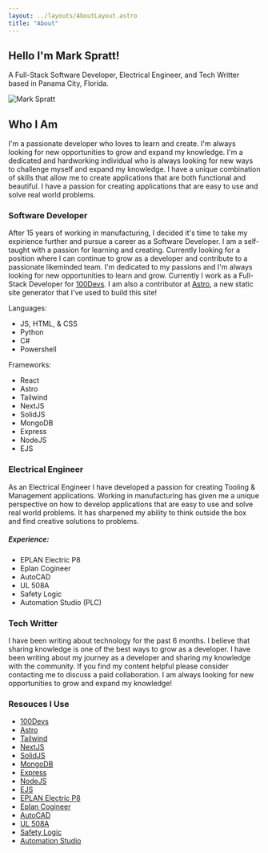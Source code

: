 ```yaml
---
layout: ../layouts/AboutLayout.astro
title: "About"
---
```


## Hello I'm Mark Spratt!

A Full-Stack Software Developer, Electrical Engineer, and Tech Writter based in Panama City, Florida.

  <div>
    <img src="/about/MarkSpratt.jpg" alt="Mark Spratt" />
  <div>

## Who I Am

I'm a passionate developer who loves to learn and create. I'm always looking for new opportunities to grow and expand my knowledge. I'm a dedicated and hardworking individual who is always looking for new ways to challenge myself and expand my knowledge. I have a unique combination of skills that allow me to create applications that are both functional and beautiful. I have a passion for creating applications that are easy to use and solve real world problems.

### Software Developer

After 15 years of working in manufacturing, I decided it's time to take my expirience further and pursue a career as a Software Developer. I am a self-taught with a passion for learning and creating. Currently looking for a position where I can continue to grow as a developer and contribute to a passionate likeminded team. I'm dedicated to my passions and I'm always looking for new opportunities to learn and grow. Currently I work as a Full-Stack Developer for [100Devs](https://www.100devs.com/). I am also a contributor at [Astro](https://astro.build/), a new static site generator that I've used to build this site!

Languages:

- JS, HTML, & CSS
- Python
- C#
- Powershell

Frameworks:

- React
- Astro
- Tailwind
- NextJS
- SolidJS
- MongoDB
- Express
- NodeJS
- EJS

### Electrical Engineer

As an Electrical Engineer I have developed a passion for creating Tooling & Management applications. Working in manufacturing has given me a unique perspective on how to develop applications that are easy to use and solve real world problems. It has sharpened my ability to think outside the box and find creative solutions to problems.

##### Experience:

- EPLAN Electric P8
- Eplan Cogineer
- AutoCAD
- UL 508A
- Safety Logic
- Automation Studio (PLC)

### Tech Writter

I have been writing about technology for the past 6 months. I believe that sharing knowledge is one of the best ways to grow as a developer. I have been writing about my journey as a developer and sharing my knowledge with the community. If you find my content helpful please consider contacting me to discuss a paid collaboration. I am always looking for new opportunities to grow and expand my knowledge!

### Resouces I Use

- [100Devs](https://leonnoel.com/100devs/)
- [Astro](https://astro.build/)
- [Tailwind](https://tailwindcss.com/)
- [NextJS](https://nextjs.org/)
- [SolidJS](https://www.solidjs.com/)
- [MongoDB](https://www.mongodb.com/)
- [Express](https://expressjs.com/)
- [NodeJS](https://nodejs.org/en/)
- [EJS](https://ejs.co/)
- [EPLAN Electric P8](https://www.eplan.com/en.html)
- [Eplan Cogineer](https://www.eplan.com/en/products/cogineer/)
- [AutoCAD](https://www.autodesk.com/products/autocad/overview)
- [UL 508A](https://www.ul.com)
- [Safety Logic](https://www.safetylogic.com/)
- [Automation Studio](https://www.automation.siemens.com/global/en/products/automation-software/automation-studio.html)
